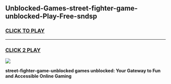 
## Unblocked-Games-street-fighter-game-unblocked-Play-Free-sndsp
<h3>
<a href="https://premium76.site?title=street-fighter-game-unblocked&ref=23A">CLICK TO PLAY</a></h3>
<hr>

<h3>
<a href="https://premium76.site?title=street-fighter-game-unblocked&ref=23A">CLICK 2 PLAY</a>
  
</h3>

<a href="https://premium76.site?title=street-fighter-game-unblocked&ref=23A"><img src="https://clearcache.store/games.png"></a>


**street-fighter-game-unblocked games unblocked: Your Gateway to Fun and Accessible Online Gaming**
